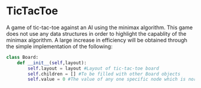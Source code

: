 # TicTacToe
A game of tic-tac-toe against an AI using the minimax algorithm.
This game does not use any data structures in order to highlight the capablity of the minimax algorithm.
A large increase in efficiency will be obtained through the simple implementation of the following:

```python
class Board:
    def __init__(self,layout):
        self.layout = layout #Layout of tic-tac-toe board
        self.children = [] #To be filled with other Board objects
        self.value = 0 #The value of any one specific node which is normally obtained through the minimax algorithm
```
